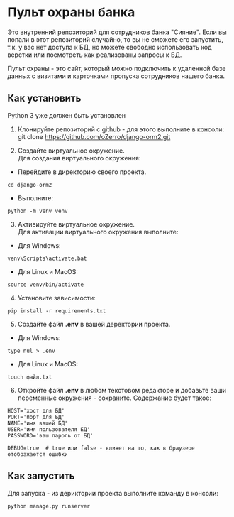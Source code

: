 # Пульт охраны банка 

Это внутренний репозиторий для сотрудников банка "Сияние". Если вы попали в этот репозиторий случайно, то вы не сможете его запустить, т.к. у вас нет доступа к БД, но можете свободно использовать код верстки или посмотреть как реализованы запросы к БД.

Пульт охраны - это сайт, который можно подключить к удаленной базе данных с визитами и карточками пропуска сотрудников нашего банка.

## Как установить

Python 3 уже должен быть установлен

1. Клонируйте репозиторий с github - для этого выполните в консоли:  
git clone https://github.com/oZerro/django-orm2.git

2. Создайте виртуальное окружение.  
Для создания виртуального окружения:

- Перейдите в директорию своего проекта.  
```
cd django-orm2
```

- Выполните:
```
python -m venv venv
```

3. Активируйте виртуальное окружение.  
Для активации виртуального окружения выполните:

- Для Windows:  
```
venv\Scripts\activate.bat
```

- Для Linux и MacOS:  
```
source venv/bin/activate
```

4. Установите зависимости:  
```
pip install -r requirements.txt
```

5. Создайте файл **.env** в вашей деректории проекта.

- Для Windows:  
```
type nul > .env
```

- Для Linux и MacOS:  
```
touch файл.txt
```

6. Откройте файл **.env** в любом текстовом редакторе и добавьте ваши переменные окружения - сохраните.
Содержание будет такое:
```
HOST='хост для БД'
PORT='порт для БД'
NAME='имя вашей БД'
USER='имя пользователя БД'
PASSWORD='ваш пароль от БД'

DEBUG=true  # true или false - влияет на то, как в браузере отображаются ошибки
```

## Как запустить

Для запуска - из дериктории проекта выполните команду в консоли:
```
python manage.py runserver
```